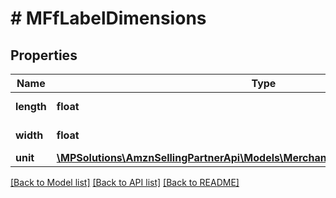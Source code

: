 # # MFfLabelDimensions

## Properties

Name | Type | Description | Notes
------------ | ------------- | ------------- | -------------
**length** | **float** | A label dimension. |
**width** | **float** | A label dimension. |
**unit** | [**\MPSolutions\AmznSellingPartnerApi\Models\MerchantFulfillment\MFfUnitOfLength**](MFfUnitOfLength.md) |  |

[[Back to Model list]](../../README.md#models) [[Back to API list]](../../README.md#endpoints) [[Back to README]](../../README.md)
